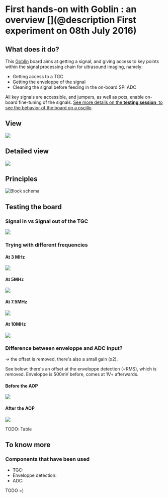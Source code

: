 # First hands-on with Goblin : an overview [](@description First experiment on 08th July 2016)

## What does it do?

This [Goblin](/goblin/) board aims at getting a signal, and giving access to key points within the signal processing chain for ultrasound imaging, namely:

* Getting access to a TGC
* Getting the enveloppe of the signal
* Cleaning the signal before feeding in the on-board SPI ADC

All key signals are accessible, and jumpers, as well as pots, enable on-board fine-tuning of the signals. [See more details on the __testing session__, to see the behavior of the board on a oscillo](/goblin/2016-07-08.md).

## View

![](/goblin/images/module/GoblinModule.png)

## Detailed view

![](/goblin/images/module/schematics.png)

## Principles

![Block schema](/goblin/source/blocks.png)

## Testing the board

### Signal in vs Signal out of the TGC

![](/goblin/images/2016-07-08/TEK0003.JPG)

### Trying with different frequencies


#### At 3 MHz

![](/goblin/images/2016-07-08/TEK0018.JPG)

#### At 5MHz

![](/goblin/images/2016-07-08/TEK0016.JPG)

#### At 7.5MHz

![](/goblin/images/2016-07-08/TEK0015.JPG)

#### At 10MHz

![](/goblin/images/2016-07-08/TEK0017.JPG)

### Difference between enveloppe and ADC input?

-> the offset is removed, there's also a small gain (x2).

See below: there's an offset at the enveloppe detection (~RMS), which is removed. Enveloppe is 500mV before, comes at 1V+ afterwards.

#### Before the AOP

![](/goblin/images/2016-07-08/TEK0011.JPG)

#### After the AOP

![](/goblin/images/2016-07-08/TEK0010.JPG)

TODO: Table

## To know more

### Components that have been used

* TGC:
* Enveloppe detection:
* ADC:

TODO =)
